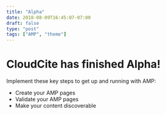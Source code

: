 ```yaml
---
title: "Alpha"
date: 2018-08-09T16:45:07-07:00
draft: false
type: "post"
tags: ["AMP", "theme"]
---
```


# CloudCite has finished Alpha!
Implement these key steps to get up and running with AMP:

- Create your AMP pages
- Validate your AMP pages
- Make your content discoverable
